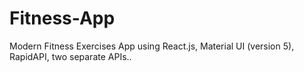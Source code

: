 # Fitness-App
Modern Fitness Exercises App using React.js, Material UI (version 5), RapidAPI, two separate APIs..
